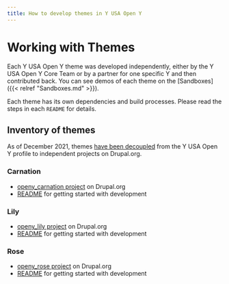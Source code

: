 ```yaml
---
title: How to develop themes in Y USA Open Y
---
```


# Working with Themes

Each Y USA Open Y theme was developed independently, either by the Y USA Open Y Core Team or by a partner for one specific Y and then contributed back. You can see demos of each theme on the [Sandboxes]({{< relref "Sandboxes.md" >}}).

Each theme has its own dependencies and build processes. Please read the steps in each `README` for details.

## Inventory of themes

As of December 2021, themes [have been decoupled](https://github.com/YCloudYUSA/yusaopeny/pull/2595) from the Y USA Open Y profile to independent projects on Drupal.org.

### Carnation

- [openy_carnation project](https://www.drupal.org/project/openy_carnation) on Drupal.org
- [README](https://git.drupalcode.org/project/openy_carnation) for getting started with development

### Lily

- [openy_lily project](https://www.drupal.org/project/openy_lily) on Drupal.org
- [README](https://git.drupalcode.org/project/openy_lily) for getting started with development

### Rose

- [openy_rose project](https://www.drupal.org/project/openy_rose) on Drupal.org
- [README](https://git.drupalcode.org/project/openy_rose) for getting started with development
